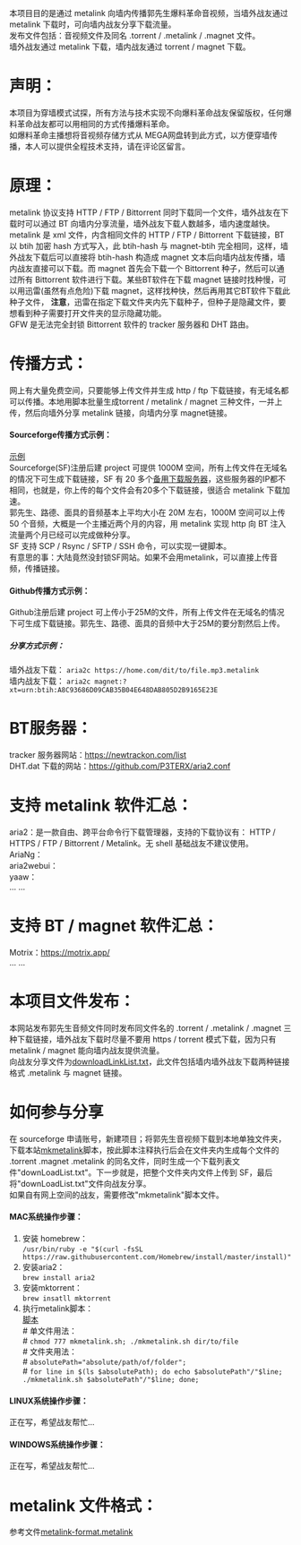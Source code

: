 本项目目的是通过 metalink 向墙内传播郭先生爆料革命音视频，当墙外战友通过 metalink 下载时，可向墙内战友分享下载流量。  
发布文件包括：音视频文件及同名 .torrent / .metalink / .magnet 文件。  
墙外战友通过 metalink 下载，墙内战友通过 torrent / magnet 下载。  
# 声明： #
本项目为穿墙模式试探，所有方法与技术实现不向爆料革命战友保留版权，任何爆料革命战友都可以用相同的方式传播爆料革命。  
如爆料革命主播想将音视频存储方式从 MEGA网盘转到此方式，以方便穿墙传播，本人可以提供全程技术支持，请在评论区留言。  
# 原理： #
metalink 协议支持 HTTP / FTP / Bittorrent 同时下载同一个文件，墙外战友在下载时可以通过 BT 向墙内分享流量，墙外战友下载人数越多，墙内速度越快。metalink 是 xml 文件，内含相同文件的 HTTP / FTP / Bittorrent 下载链接，BT 以 btih 加密 hash 方式写入，此 btih-hash 与 magnet-btih 完全相同，这样，墙外战友下载后可以直接将 btih-hash 构造成 magnet 文本后向墙内战友传播，墙内战友直接可以下载。而 magnet 首先会下载一个 Bittorrent 种子，然后可以通过所有 Bittorrent 软件进行下载。某些BT软件在下载 magnet 链接时找种慢，可以用迅雷(虽然有点危险)下载 magnet，这样找种快，然后再用其它BT软件下载此种子文件， __注意__，迅雷在指定下载文件夹内先下载种子，但种子是隐藏文件，要想看到种子需要打开文件夹的显示隐藏功能。  
GFW 是无法完全封锁 Bittorrent 软件的 tracker 服务器和 DHT 路由。  
# 传播方式： #
网上有大量免费空间，只要能够上传文件并生成 http / ftp 下载链接，有无域名都可以传播。本地用脚本批量生成torrent / metalink / magnet 三种文件，一并上传，然后向墙外分享 metalink 链接，向墙内分享 magnet链接。  
#### Sourceforge传播方式示例： ####
[示例](https://sourceforge.net/projects/guide4me/)  
Sourceforge(SF)注册后建 project 可提供 1000M 空间，所有上传文件在无域名的情况下可生成下载链接，SF 有 20 多个[备用下载服务器](SF-dl-server.txt)，这些服务器的IP都不相同，也就是，你上传的每个文件会有20多个下载链接，很适合 metalink 下载加速。  
郭先生、路德、面具的音频基本上平均大小在 20M 左右，1000M 空间可以上传 50 个音频，大概是一个主播近两个月的内容，用 metalink 实现 http 向 BT 注入流量两个月已经可以完成做种分享。  
SF 支持 SCP / Rsync / SFTP / SSH 命令，可以实现一键脚本。  
有意思的事：大陆竟然没封锁SF网站。如果不会用metalink，可以直接上传音频，传播链接。  
#### Github传播方式示例： ####
Github注册后建 project 可上传小于25M的文件，所有上传文件在无域名的情况下可生成下载链接。郭先生、路德、面具的音频中大于25M的要分割然后上传。  
##### 分享方式示例： #####
墙外战友下载：  `aria2c https://home.com/dit/to/file.mp3.metalink`  
墙内战友下载：  `aria2c magnet:?xt=urn:btih:A8C93686D09CAB35B04E648DAB805D2B9165E23E`  
# BT服务器： #
tracker 服务器网站：<https://newtrackon.com/list>  
DHT.dat 下载的网站：<https://github.com/P3TERX/aria2.conf>  
# 支持 metalink 软件汇总： #
aria2：是一款自由、跨平台命令行下载管理器，支持的下载协议有： HTTP / HTTPS / FTP / Bittorrent / Metalink。无 shell 基础战友不建议使用。  
AriaNg：  
aria2webui：  
yaaw：  
... ...  
# 支持 BT / magnet 软件汇总： #
Motrix：<https://motrix.app/>  
... ...  
# 本项目文件发布： #
本网站发布郭先生音频文件同时发布同文件名的 .torrent / .metalink / .magnet 三种下载链接，墙外战友下载时尽量不要用 https / torrent 模式下载，因为只有 metalink / magnet 能向墙内战友提供流量。  
向战友分享文件为[downloadLinkList.txt](downloadLinkList.txt)，此文件包括墙内墙外战友下载两种链接格式 .metalink 与 magnet 链接。  
# 如何参与分享 #  
在 sourceforge 申请账号，新建项目；将郭先生音视频下载到本地单独文件夹，下载本站[mkmetalink](mkmetalink.sh "现阶段，此脚本只适用MacOS，其它OS请等待")脚本，按此脚本注释执行后会在文件夹内生成每个文件的 .torrent .magnet .metalink 的同名文件，同时生成一个下载列表文件"downLoadList.txt"。下一步就是，把整个文件夹内文件上传到 SF，最后将"downLoadList.txt"文件向战友分享。  
如果自有网上空间的战友，需要修改"mkmetalink"脚本文件。
#### MAC系统操作步骤： ####  
1. 安装 homebrew：  
`/usr/bin/ruby -e "$(curl -fsSL https://raw.githubusercontent.com/Homebrew/install/master/install)"`  
2. 安装aria2：  
`brew install aria2`  
3. 安装mktorrent：  
`brew insatll mktorrent`  
4. 执行metalink脚本：  
[脚本](mkmetalink.sh)  
\# 单文件用法：  
\# `chmod 777 mkmetalink.sh; ./mkmetalink.sh dir/to/file`  
\# 文件夹用法：  
\# `absolutePath="absolute/path/of/folder";`  
\# `for line in $(ls $absolutePath); do echo $absolutePath"/"$line; ./mkmetalink.sh $absolutePath"/"$line; done;`  
#### LINUX系统操作步骤： ####  
正在写，希望战友帮忙...  
#### WINDOWS系统操作步骤： ####  
正在写，希望战友帮忙...  
# metalink 文件格式： #
参考文件[metalink-format.metalink](metalink-format.metalink)
